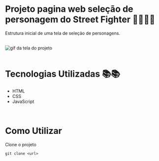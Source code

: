 # Projeto pagina web seleção de personagem do Street Fighter 🐱‍👤🐱‍👤
Estrutura inicial de uma tela de seleção de personagens.

<br>

<img src="./animação.gif" alt="gif da tela do projeto">

<br>

<br>

# Tecnologias Utilizadas &#128218;&#128218;

- HTML
- CSS
- JavaScript

<br>

# Como Utilizar

Clone o projeto

```
git clone <url>
